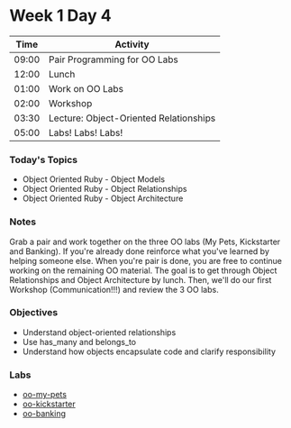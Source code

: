 # Week 1 Day 4

| Time | Activity |
| --- | --- |
| 09:00 | Pair Programming for OO Labs|
| 12:00 | Lunch |
| 01:00 | Work on OO Labs |
| 02:00 | Workshop |
| 03:30 | Lecture: Object-Oriented Relationships |
| 05:00 | Labs! Labs! Labs! |

### Today's Topics

+ Object Oriented Ruby - Object Models
+ Object Oriented Ruby - Object Relationships
+ Object Oriented Ruby - Object Architecture

### Notes

Grab a pair and work together on the three OO labs (My Pets, Kickstarter and Banking). If you're already done reinforce what you've learned by helping someone else.  When you're pair is done, you are free to continue working on the remaining OO material. The goal is to get through Object Relationships and Object Architecture by lunch. Then, we'll do our first Workshop (Communication!!!) and review the 3 OO labs.

### Objectives

- Understand object-oriented relationships
- Use has_many and belongs_to
- Understand how objects encapsulate code and clarify responsibility

### Labs

- [oo-my-pets](https://github.com/learn-co-students/oo-my-pets-web-0217)
- [oo-kickstarter](https://github.com/learn-co-students/oo-kickstarter-web-0217)
- [oo-banking](https://github.com/learn-co-students/oo-banking-web-0217)
